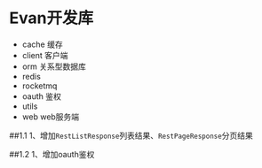 # Evan开发库 

- cache 缓存
- client 客户端
- orm 关系型数据库
- redis 
- rocketmq
- oauth 鉴权 
- utils 
- web web服务端


##1.1 
1、增加```RestListResponse```列表结果、```RestPageResponse```分页结果

##1.2
1、增加oauth鉴权
